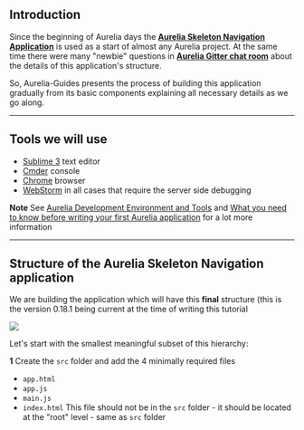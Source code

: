 ## Introduction
Since the beginning of Aurelia days the **[Aurelia Skeleton Navigation Application](https://github.com/aurelia/skeleton-navigation)** is used as a start of almost any Aurelia project. At the same time there were many "newbie" questions in **[Aurelia Gitter chat room](https://gitter.im/Aurelia/Discuss)** about the details of this application's structure. 

So, Aurelia-Guides presents the process of building this application gradually from its basic components explaining all necessary details as we go along.

----------

## Tools we will use

- [Sublime 3](http://www.sublimetext.com/3) text editor
-  [Cmder](http://cmder.net/) console
- [Chrome](https://www.google.com/intl/en/chrome/browser/desktop/index.html#brand=CHMB&utm_campaign=en&utm_source=en-ha-na-us-sk&utm_medium=ha) browser
- [WebStorm](https://www.jetbrains.com/webstorm/) in all cases that require the server side debugging

**Note** See [Aurelia Development Environment and Tools](http://blog.aurelia-guides.com/2015/08/22/aurelia-development-environment-and-tools/#comment-33) and [What you need to know before writing your first Aurelia application](http://blog.aurelia-guides.com/2015/08/17/what-you-need-to-know-before-writing-your-first-aurelia-application/) for a lot more information 

-----

## Structure of the Aurelia Skeleton Navigation application

We are building the application which  will have this **final** structure (this is the version 0.18.1 being current at the time of writing this tutorial

![](http://i.imgur.com/Xn1J8jh.png)


Let's start with the smallest meaningful subset of this hierarchy:

**1** Create the ``src`` folder and add the 4 minimally required files
- ``app.html``
- ``app.js``
- ``main.js``
- ``index.html``  This file should not be in the ``src`` folder - it should be located at the "root" level - same as ``src`` folder








